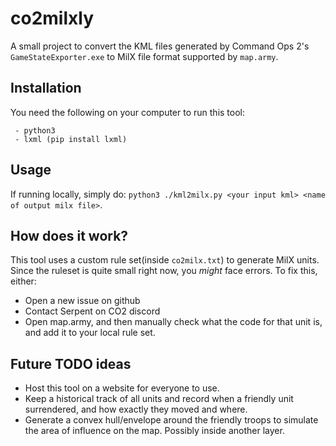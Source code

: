 # co2milxly
A small project to convert the KML files generated by Command Ops 2's `GameStateExporter.exe` to MilX file format supported by `map.army`.

## Installation
You need the following on your computer to run this tool:
```
 - python3
 - lxml (pip install lxml)
```

## Usage
If running locally, simply do: `python3 ./kml2milx.py <your input kml> <name of output milx file>`.

## How does it work?
This tool uses a custom rule set(inside `co2milx.txt`) to generate MilX units. Since the ruleset is quite small right now, you *might* face errors. To fix this, either:
 - Open a new issue on github
 - Contact Serpent on CO2 discord
 - Open map.army, and then manually check what the code for that unit is, and add it to your local rule set.

## Future TODO ideas
 - Host this tool on a website for everyone to use.
 - Keep a historical track of all units and record when a friendly unit surrendered, and how exactly they moved and where.
 - Generate a convex hull/envelope around the friendly troops to simulate the area of influence on the map. Possibly inside another layer.
